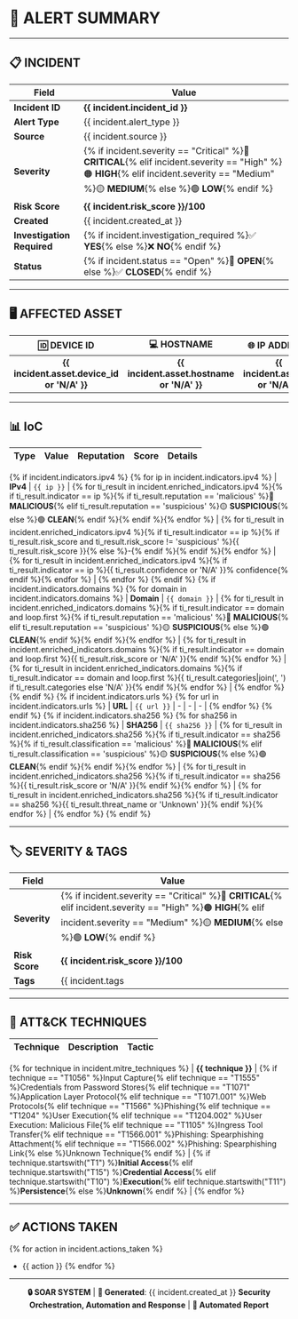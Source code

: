 # 🚨 **ALERT SUMMARY**

---

## 📋 **INCIDENT**

| **Field** | **Value** |
|-----------|-----------|
| **Incident ID** | **{{ incident.incident_id }}** |
| **Alert Type** | {{ incident.alert_type }} |
| **Source** | {{ incident.source }} |
| **Severity** | {% if incident.severity == "Critical" %}🔴 **CRITICAL**{% elif incident.severity == "High" %}🟠 **HIGH**{% elif incident.severity == "Medium" %}🟡 **MEDIUM**{% else %}🟢 **LOW**{% endif %} |
| **Risk Score** | **{{ incident.risk_score }}/100** |
| **Created** | {{ incident.created_at }} |
| **Investigation Required** | {% if incident.investigation_required %}✅ **YES**{% else %}❌ **NO**{% endif %} |
| **Status** | {% if incident.status == "Open" %}🔴 **OPEN**{% else %}✅ **CLOSED**{% endif %} |

---

## 🖥️ **AFFECTED ASSET**

| **🆔 DEVICE ID** | **💻 HOSTNAME** | **🌐 IP ADDRESS** |
|:---:|:---:|:---:|
| **{{ incident.asset.device_id or 'N/A' }}** | **{{ incident.asset.hostname or 'N/A' }}** | **{{ incident.asset.ip or 'N/A' }}** |

---

## 📊 **IoC**

| **Type** | **Value** | **Reputation** | **Score** | **Details** |
|:---:|:---:|:---:|:---:|:---:|
{% if incident.indicators.ipv4 %}
{% for ip in incident.indicators.ipv4 %}
| **IPv4** | `{{ ip }}` | {% for ti_result in incident.enriched_indicators.ipv4 %}{% if ti_result.indicator == ip %}{% if ti_result.reputation == 'malicious' %}🔴 **MALICIOUS**{% elif ti_result.reputation == 'suspicious' %}🟡 **SUSPICIOUS**{% else %}🟢 **CLEAN**{% endif %}{% endif %}{% endfor %} | {% for ti_result in incident.enriched_indicators.ipv4 %}{% if ti_result.indicator == ip %}{% if ti_result.risk_score and ti_result.risk_score != 'suspicious' %}{{ ti_result.risk_score }}{% else %}-{% endif %}{% endif %}{% endfor %} | {% for ti_result in incident.enriched_indicators.ipv4 %}{% if ti_result.indicator == ip %}{{ ti_result.confidence or 'N/A' }}% confidence{% endif %}{% endfor %} |
{% endfor %}
{% endif %}
{% if incident.indicators.domains %}
{% for domain in incident.indicators.domains %}
| **Domain** | `{{ domain }}` | {% for ti_result in incident.enriched_indicators.domains %}{% if ti_result.indicator == domain and loop.first %}{% if ti_result.reputation == 'malicious' %}🔴 **MALICIOUS**{% elif ti_result.reputation == 'suspicious' %}🟡 **SUSPICIOUS**{% else %}🟢 **CLEAN**{% endif %}{% endif %}{% endfor %} | {% for ti_result in incident.enriched_indicators.domains %}{% if ti_result.indicator == domain and loop.first %}{{ ti_result.risk_score or 'N/A' }}{% endif %}{% endfor %} | {% for ti_result in incident.enriched_indicators.domains %}{% if ti_result.indicator == domain and loop.first %}{{ ti_result.categories|join(', ') if ti_result.categories else 'N/A' }}{% endif %}{% endfor %} |
{% endfor %}
{% endif %}
{% if incident.indicators.urls %}
{% for url in incident.indicators.urls %}
| **URL** | `{{ url }}` | - | - | - |
{% endfor %}
{% endif %}
{% if incident.indicators.sha256 %}
{% for sha256 in incident.indicators.sha256 %}
| **SHA256** | `{{ sha256 }}` | {% for ti_result in incident.enriched_indicators.sha256 %}{% if ti_result.indicator == sha256 %}{% if ti_result.classification == 'malicious' %}🔴 **MALICIOUS**{% elif ti_result.classification == 'suspicious' %}🟡 **SUSPICIOUS**{% else %}🟢 **CLEAN**{% endif %}{% endif %}{% endfor %} | {% for ti_result in incident.enriched_indicators.sha256 %}{% if ti_result.indicator == sha256 %}{{ ti_result.risk_score or 'N/A' }}{% endif %}{% endfor %} | {% for ti_result in incident.enriched_indicators.sha256 %}{% if ti_result.indicator == sha256 %}{{ ti_result.threat_name or 'Unknown' }}{% endif %}{% endfor %} |
{% endfor %}
{% endif %}

---

## 🏷️ **SEVERITY & TAGS**

| **Field** | **Value** |
|-----------|-----------|
| **Severity** | {% if incident.severity == "Critical" %}🔴 **CRITICAL**{% elif incident.severity == "High" %}🟠 **HIGH**{% elif incident.severity == "Medium" %}🟡 **MEDIUM**{% else %}🟢 **LOW**{% endif %} |
| **Risk Score** | **{{ incident.risk_score }}/100** |
| **Tags** | {{ incident.tags|join(', ') if incident.tags else 'None' }} |

---

## 🎯 **ATT&CK TECHNIQUES**

| **Technique** | **Description** | **Tactic** |
|:---:|:---:|:---:|
{% for technique in incident.mitre_techniques %}
| **{{ technique }}** | {% if technique == "T1056" %}Input Capture{% elif technique == "T1555" %}Credentials from Password Stores{% elif technique == "T1071" %}Application Layer Protocol{% elif technique == "T1071.001" %}Web Protocols{% elif technique == "T1566" %}Phishing{% elif technique == "T1204" %}User Execution{% elif technique == "T1204.002" %}User Execution: Malicious File{% elif technique == "T1105" %}Ingress Tool Transfer{% elif technique == "T1566.001" %}Phishing: Spearphishing Attachment{% elif technique == "T1566.002" %}Phishing: Spearphishing Link{% else %}Unknown Technique{% endif %} | {% if technique.startswith("T1") %}**Initial Access**{% elif technique.startswith("T15") %}**Credential Access**{% elif technique.startswith("T10") %}**Execution**{% elif technique.startswith("T11") %}**Persistence**{% else %}**Unknown**{% endif %} |
{% endfor %}

---

## ✅ **ACTIONS TAKEN**

{% for action in incident.actions_taken %}
- {{ action }}
{% endfor %}

---

<div align="center">

**🔒 SOAR SYSTEM** | **📅 Generated**: {{ incident.created_at }}
**Security Orchestration, Automation and Response** | **🤖 Automated Report**

</div>